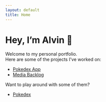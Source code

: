 ```yaml
---
layout: default
title: Home
---
```


# Hey, I’m Alvin 👋

Welcome to my personal portfolio.  
Here are some of the projects I've worked on:

- [Pokedex App](https://github.com/alvinmahmud/pokedex-app)
- [Media Backlog](https://github.com/alvinmahmud/media-backlog)

Want to play around with some of them?
- [Pokedex](https://alvinmahmud.github.io/pokedex-app)
